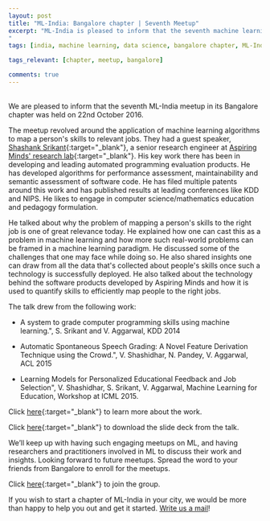 ```yaml
---
layout: post
title: "ML-India: Bangalore chapter | Seventh Meetup"
excerpt: "ML-India is pleased to inform that the seventh machine learning meetup in its Bangalore chapter was on 22nd Novenmber. The meetup revolved around the application of machine learning algorithms to map a person's skills to relevant jobs.
"
tags: [india, machine learning, data science, bangalore chapter, ML-India, meetup]

tags_relevant: [chapter, meetup, bangalore]

comments: true
---
```

<br>
We are pleased to inform that the seventh ML-India meetup in its Bangalore chapter was held on 22nd October 2016.


The meetup revolved around the application of machine learning algorithms to map a person's skills to relevant jobs. They had a guest speaker, [Shashank Srikant](https://shashank-srikant.github.io/){:target="_blank"}, a senior research engineer at [Aspiring Minds' research lab](http://research.aspiringminds.com/){:target="_blank"}. His key work there has been in developing and leading automated programming evaluation products. He has developed algorithms for performance assessment, maintainability and semantic assessment of software code. He has filed multiple patents around this work and has published results at leading conferences like KDD and NIPS. He likes to engage in computer science/mathematics education and pedagogy formulation.


He talked about why the problem of mapping a person's skills to the right job is one of great relevance today. He explained how one can cast this as a problem in machine learning and how more such real-world problems can be framed in a machine learning paradigm. He discussed some of the challenges that one may face while doing so. He also shared insights one can draw from all the data that's collected about people's skills once such a technology is successfully deployed. He also talked about the technology behind the software products developed by Aspiring Minds and how it is used to quantify skills to efficiently map people to the right jobs.


The talk drew from the following work:

- A system to grade computer programming skills using machine learning.", S. Srikant and V. Aggarwal, KDD 2014


- Automatic Spontaneous Speech Grading: A Novel Feature Derivation Technique using the Crowd.", V. Shashidhar, N. Pandey, V. Aggarwal, ACL 2015


- Learning Models for Personalized Educational Feedback and Job Selection", V. Shashidhar, S. Srikant, V. Aggarwal, Machine Learning for Education, Workshop at ICML 2015.


Click [here](http://research.aspiringminds.com/publications/){:target="_blank"} to learn more about the work.

Click [here](/ml-chapter/ml_india_slides_ss.pdf){:target="_blank"} to download the slide deck from the talk.


We’ll keep up with having such engaging meetups on ML, and having researchers and practitioners involved in ML to discuss their work and insights. Looking forward to future meetups. Spread the word to your friends from Bangalore to enroll for the meetups.


Click [here](http://www.meetup.com/Machine-Learning-India-Bangalore/){:target="_blank"} to join the group.

If you wish to start a chapter of ML-India in your city, we would be more than happy to help you out and get it started. <a href="mailto:varun@aspiringminds.com" target="_top">Write us a mail</a>!

